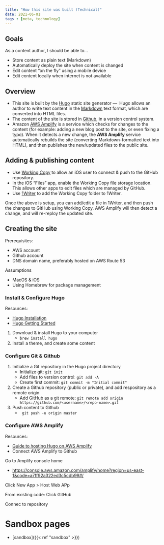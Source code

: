 ```yaml
---
title: "How this site was built (Technical)"
date: 2021-06-01
tags : [meta, technology]
---
```


## Goals
As a content author, I should be able to...
* Store content as plain text (Markdown)
* Automatically deploy the site when content is changed
* Edit content “on the fly” using a mobile device 
* Edit content locally when internet is not available

## Overview
* This site is built by the [Hugo](https://gohugo.io/) static site generator —  Hugo allows an author to write text content in the [Markdown](https://en.wikipedia.org/wiki/Markdown) text format, which are converted into HTML files.
* The content of the site is stored in [Github](https://github.com/), in a version control system.
* Amazon [AWS Amplify](https://aws.amazon.com/amplify/) is a service which checks for changes to the content (for example: adding a new blog post to the site, or even fixing a typo). When it detects a new change, the **AWS Amplify** service automatically rebuilds the site (converting Markdown-formatted text into HTML), and then publishes the new/updated files to the public site.

## Adding & publishing content
* Use [Working Copy](https://workingcopyapp.com) to allow an iOS user to connect & push to the GitHub repository. 
* In the iOS “Files” app, enable the Working Copy file storage location. This allows other apps to edit files which are managed by GitHub. 
* Use [1Writer](https://1writerapp.com) to add the Working Copy folder to 1Writer.

Once the above is setup, you can add/edit a file in 1Writer, and then push the changes to GitHub using Working Copy. AWS Amplify will then detect a change, and will re-reploy the updated site.


## Creating the site
Prerequisites:
* AWS account
* Github account
* DNS domain name, preferably hosted on AWS Route 53

Assumptions
* MacOS & iOS
* Using Homebrew for package management

### Install & Configure Hugo
Resources:
* [Hugo Installation](https://gohugo.io/getting-started/installing/)
* [Hugo Getting Started](https://gohugo.io/getting-started/quick-start/)
1.  Download & install Hugo to your computer
	* `brew install hugo`
1. Install a theme, and create some content

### Configure Git & Github
1. Initialize a Git repository in the Hugo project directory
	* Initialize git: `git init` 
	* Add files to version control: `git add -A`
	* Create first commit: `git commit -m "Initial commit"`
1. Create a Github repository (public or private), and add respository as a remote origin
	* Add GitHub as a git remote: `git remote add origin https://github.com/<username>/<repo-name>.git`
1. Push content to Github
	* ` git push -u origin master`

### Configure AWS Amplify
Resources:
* [Guide to hosting Hugo on AWS Amplify](https://gohugo.io/hosting-and-deployment/hosting-on-aws-amplify/)
* Connect AWS Amplify to Github


Go to Amplify console home
- https://console.aws.amazon.com/amplify/home?region=us-east-1&code=a7ff92a322ed3c5cdb99#/

Click New App > Host Web APp

From existing code: Click GitHub

Connec to repository





# Sandbox pages
- [sandbox]({{< ref "sandbox" >}}) 